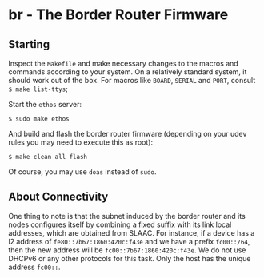 # br - The Border Router Firmware

## Starting

Inspect the `Makefile` and make necessary changes to the macros and commands according to your system. On a relatively standard system, it should work out of the box. For macros like `BOARD`, `SERIAL` and `PORT`, consult `$ make list-ttys`;

Start the `ethos` server:
```
$ sudo make ethos
```
And build and flash the border router firmware (depending on your udev rules you may need to execute this as root):
```
$ make clean all flash
```
Of course, you may use `doas` instead of `sudo`.

## About Connectivity

One thing to note is that the subnet induced by the border router and its nodes configures itself by combining a fixed suffix with its link local addresses, which are obtained from SLAAC. For instance, if a device has a l2 address of `fe80::7b67:1860:420c:f43e` and we have a prefix `fc00::/64`, then the new address will be `fc00::7b67:1860:420c:f43e`. We do not use DHCPv6 or any other protocols for this task. Only the host has the unique address `fc00::`.
